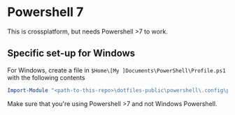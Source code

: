 # Powershell 7

This is crossplatform, but needs Powershell >7 to work.

## Specific set-up for Windows

For Windows, create a file in `$Home\[My ]Documents\PowerShell\Profile.ps1` with the following contents

```powershell
Import-Module "<path-to-this-repo>\dotfiles-public\powershell\.config\powershell\Microsoft.PowerShell_profile.ps1"
```

Make sure that you're using Powershell >7 and not Windows Powershell.